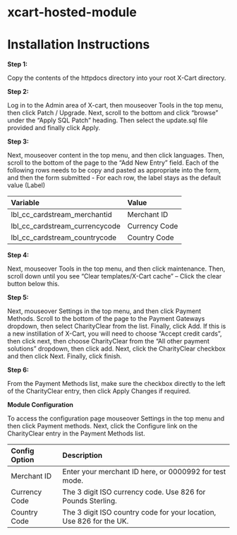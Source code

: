 xcart-hosted-module
===================

Installation Instructions
=========================

**Step 1:**

Copy the contents of the httpdocs directory into your root X-Cart directory.

**Step 2:**

Log in to the Admin area of X-cart, then mouseover Tools in the top menu, then click
Patch / Upgrade.
Next, scroll to the bottom and click “browse” under the “Apply SQL Patch” heading.
Then select the update.sql file provided and finally click Apply.

**Step 3:**

Next, mouseover content in the top menu, and then click languages. Then, scroll to
the bottom of the page to the “Add New Entry” field. Each of the following rows needs
to be copy and pasted as appropriate into the form, and then the form submitted - For
each row, the label stays as the default value (Label)

| Variable | Value |
| :-------------|:------------|
| lbl_cc_cardstream_merchantid | Merchant ID |
| lbl_cc_cardstream_currencycode | Currency Code |
| lbl_cc_cardstream_countrycode | Country Code |

**Step 4:**

Next, mouseover Tools in the top menu, and then click maintenance. Then, scroll
down until you see “Clear templates/X-Cart cache” – Click the clear button below
this.

**Step 5:**

Next, mouseover Settings in the top menu, and then click Payment Methods. Scroll
to the bottom of the page to the Payment Gateways dropdown, then select
CharityClear from the list. Finally, click Add.
If this is a new instillation of X-Cart, you will need to choose “Accept credit cards”,
then click next, then choose CharityClear from the “All other payment solutions”
dropdown, then click add. Next, click the CharityClear checkbox and then click Next.
Finally, click finish.

**Step 6:**

From the Payment Methods list, make sure the checkbox directly to the left of the
CharityClear entry, then click Apply Changes if required.

**Module Configuration**

To access the configuration page mouseover Settings in the top menu and then click
Payment methods. Next, click the Configure link on the CharityClear entry in the
Payment Methods list.

| Config Option | Description |
| :-------------|:------------|
| Merchant ID | Enter your merchant ID here, or 0000992 for test mode. |
| Currency Code | The 3 digit ISO currency code. Use 826 for Pounds Sterling. |
| Country Code | The 3 digit ISO country code for your location, Use 826 for the UK. |
